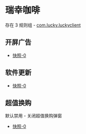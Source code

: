 # 瑞幸咖啡

存在 3 规则组 - [com.lucky.luckyclient](/src/apps/com.lucky.luckyclient.ts)

## 开屏广告

- [快照-0](https://gkd-kit.songe.li/import/12508764)

## 软件更新

- [快照-0](https://gkd-kit.songe.li/import/12846499)

## 超值换购

默认禁用 - 关闭超值换购弹窗

- [快照-0](https://gkd-kit.gitee.io/import/12922834)
